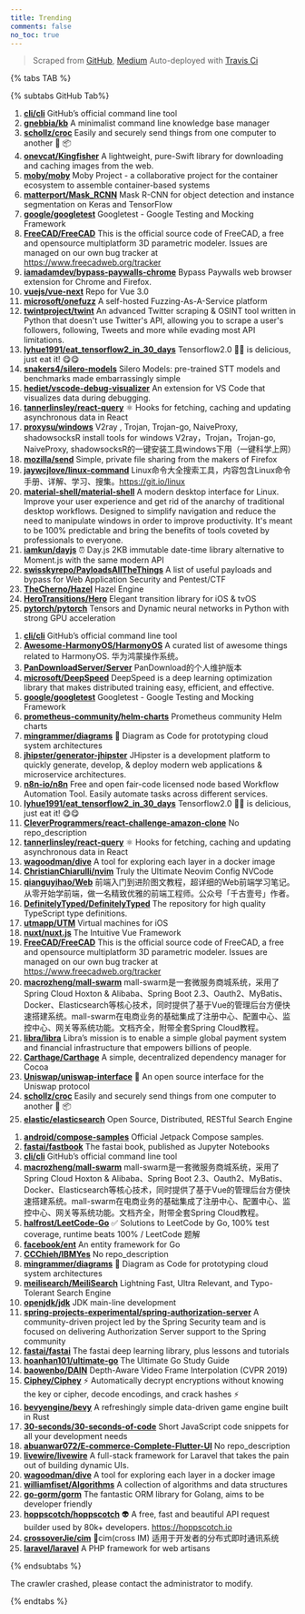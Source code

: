 ```yaml
---
title: Trending
comments: false
no_toc: true
---
```


> Scraped from [GitHub](https://github.com/trending), [Medium](https://medium.com/topic/popular)
Auto-deployed with [Travis Ci](https://travis-ci.org/)

{% tabs TAB %}
<!-- tab GitHub -->
{% subtabs GitHub Tab%}
<!-- tab Daily -->
1. [**cli/cli**](https://github.com/cli/cli)
GitHub’s official command line tool
2. [**gnebbia/kb**](https://github.com/gnebbia/kb)
A minimalist command line knowledge base manager
3. [**schollz/croc**](https://github.com/schollz/croc)
Easily and securely send things from one computer to another 🐊 📦
4. [**onevcat/Kingfisher**](https://github.com/onevcat/Kingfisher)
A lightweight, pure-Swift library for downloading and caching images from the web.
5. [**moby/moby**](https://github.com/moby/moby)
Moby Project - a collaborative project for the container ecosystem to assemble container-based systems
6. [**matterport/Mask_RCNN**](https://github.com/matterport/Mask_RCNN)
Mask R-CNN for object detection and instance segmentation on Keras and TensorFlow
7. [**google/googletest**](https://github.com/google/googletest)
Googletest - Google Testing and Mocking Framework
8. [**FreeCAD/FreeCAD**](https://github.com/FreeCAD/FreeCAD)
This is the official source code of FreeCAD, a free and opensource multiplatform 3D parametric modeler. Issues are managed on our own bug tracker at https://www.freecadweb.org/tracker
9. [**iamadamdev/bypass-paywalls-chrome**](https://github.com/iamadamdev/bypass-paywalls-chrome)
Bypass Paywalls web browser extension for Chrome and Firefox.
10. [**vuejs/vue-next**](https://github.com/vuejs/vue-next)
Repo for Vue 3.0
11. [**microsoft/onefuzz**](https://github.com/microsoft/onefuzz)
A self-hosted Fuzzing-As-A-Service platform
12. [**twintproject/twint**](https://github.com/twintproject/twint)
An advanced Twitter scraping & OSINT tool written in Python that doesn't use Twitter's API, allowing you to scrape a user's followers, following, Tweets and more while evading most API limitations.
13. [**lyhue1991/eat_tensorflow2_in_30_days**](https://github.com/lyhue1991/eat_tensorflow2_in_30_days)
Tensorflow2.0 🍎🍊 is delicious, just eat it! 😋😋
14. [**snakers4/silero-models**](https://github.com/snakers4/silero-models)
Silero Models: pre-trained STT models and benchmarks made embarrassingly simple
15. [**hediet/vscode-debug-visualizer**](https://github.com/hediet/vscode-debug-visualizer)
An extension for VS Code that visualizes data during debugging.
16. [**tannerlinsley/react-query**](https://github.com/tannerlinsley/react-query)
⚛️ Hooks for fetching, caching and updating asynchronous data in React
17. [**proxysu/windows**](https://github.com/proxysu/windows)
V2ray , Trojan, Trojan-go, NaiveProxy, shadowsocksR install tools for windows V2ray，Trojan，Trojan-go, NaiveProxy, shadowsocksR的一键安装工具windows下用（一键科学上网）
18. [**mozilla/send**](https://github.com/mozilla/send)
Simple, private file sharing from the makers of Firefox
19. [**jaywcjlove/linux-command**](https://github.com/jaywcjlove/linux-command)
Linux命令大全搜索工具，内容包含Linux命令手册、详解、学习、搜集。https://git.io/linux
20. [**material-shell/material-shell**](https://github.com/material-shell/material-shell)
A modern desktop interface for Linux. Improve your user experience and get rid of the anarchy of traditional desktop workflows. Designed to simplify navigation and reduce the need to manipulate windows in order to improve productivity. It's meant to be 100% predictable and bring the benefits of tools coveted by professionals to everyone.
21. [**iamkun/dayjs**](https://github.com/iamkun/dayjs)
⏰ Day.js 2KB immutable date-time library alternative to Moment.js with the same modern API
22. [**swisskyrepo/PayloadsAllTheThings**](https://github.com/swisskyrepo/PayloadsAllTheThings)
A list of useful payloads and bypass for Web Application Security and Pentest/CTF
23. [**TheCherno/Hazel**](https://github.com/TheCherno/Hazel)
Hazel Engine
24. [**HeroTransitions/Hero**](https://github.com/HeroTransitions/Hero)
Elegant transition library for iOS & tvOS
25. [**pytorch/pytorch**](https://github.com/pytorch/pytorch)
Tensors and Dynamic neural networks in Python with strong GPU acceleration
<!-- endtab -->
<!-- tab Weekly -->
1. [**cli/cli**](https://github.com/cli/cli)
GitHub’s official command line tool
2. [**Awesome-HarmonyOS/HarmonyOS**](https://github.com/Awesome-HarmonyOS/HarmonyOS)
A curated list of awesome things related to HarmonyOS. 华为鸿蒙操作系统。
3. [**PanDownloadServer/Server**](https://github.com/PanDownloadServer/Server)
PanDownload的个人维护版本
4. [**microsoft/DeepSpeed**](https://github.com/microsoft/DeepSpeed)
DeepSpeed is a deep learning optimization library that makes distributed training easy, efficient, and effective.
5. [**google/googletest**](https://github.com/google/googletest)
Googletest - Google Testing and Mocking Framework
6. [**prometheus-community/helm-charts**](https://github.com/prometheus-community/helm-charts)
Prometheus community Helm charts
7. [**mingrammer/diagrams**](https://github.com/mingrammer/diagrams)
🎨 Diagram as Code for prototyping cloud system architectures
8. [**jhipster/generator-jhipster**](https://github.com/jhipster/generator-jhipster)
JHipster is a development platform to quickly generate, develop, & deploy modern web applications & microservice architectures.
9. [**n8n-io/n8n**](https://github.com/n8n-io/n8n)
Free and open fair-code licensed node based Workflow Automation Tool. Easily automate tasks across different services.
10. [**lyhue1991/eat_tensorflow2_in_30_days**](https://github.com/lyhue1991/eat_tensorflow2_in_30_days)
Tensorflow2.0 🍎🍊 is delicious, just eat it! 😋😋
11. [**CleverProgrammers/react-challenge-amazon-clone**](https://github.com/CleverProgrammers/react-challenge-amazon-clone)
No repo_description
12. [**tannerlinsley/react-query**](https://github.com/tannerlinsley/react-query)
⚛️ Hooks for fetching, caching and updating asynchronous data in React
13. [**wagoodman/dive**](https://github.com/wagoodman/dive)
A tool for exploring each layer in a docker image
14. [**ChristianChiarulli/nvim**](https://github.com/ChristianChiarulli/nvim)
Truly the Ultimate Neovim Config NVCode
15. [**qianguyihao/Web**](https://github.com/qianguyihao/Web)
前端入门到进阶图文教程，超详细的Web前端学习笔记。从零开始学前端，做一名精致优雅的前端工程师。公众号「千古壹号」作者。
16. [**DefinitelyTyped/DefinitelyTyped**](https://github.com/DefinitelyTyped/DefinitelyTyped)
The repository for high quality TypeScript type definitions.
17. [**utmapp/UTM**](https://github.com/utmapp/UTM)
Virtual machines for iOS
18. [**nuxt/nuxt.js**](https://github.com/nuxt/nuxt.js)
The Intuitive Vue Framework
19. [**FreeCAD/FreeCAD**](https://github.com/FreeCAD/FreeCAD)
This is the official source code of FreeCAD, a free and opensource multiplatform 3D parametric modeler. Issues are managed on our own bug tracker at https://www.freecadweb.org/tracker
20. [**macrozheng/mall-swarm**](https://github.com/macrozheng/mall-swarm)
mall-swarm是一套微服务商城系统，采用了 Spring Cloud Hoxton & Alibaba、Spring Boot 2.3、Oauth2、MyBatis、Docker、Elasticsearch等核心技术，同时提供了基于Vue的管理后台方便快速搭建系统。mall-swarm在电商业务的基础集成了注册中心、配置中心、监控中心、网关等系统功能。文档齐全，附带全套Spring Cloud教程。
21. [**libra/libra**](https://github.com/libra/libra)
Libra’s mission is to enable a simple global payment system and financial infrastructure that empowers billions of people.
22. [**Carthage/Carthage**](https://github.com/Carthage/Carthage)
A simple, decentralized dependency manager for Cocoa
23. [**Uniswap/uniswap-interface**](https://github.com/Uniswap/uniswap-interface)
🦄 An open source interface for the Uniswap protocol
24. [**schollz/croc**](https://github.com/schollz/croc)
Easily and securely send things from one computer to another 🐊 📦
25. [**elastic/elasticsearch**](https://github.com/elastic/elasticsearch)
Open Source, Distributed, RESTful Search Engine
<!-- endtab -->
<!-- tab Monthly -->
1. [**android/compose-samples**](https://github.com/android/compose-samples)
Official Jetpack Compose samples.
2. [**fastai/fastbook**](https://github.com/fastai/fastbook)
The fastai book, published as Jupyter Notebooks
3. [**cli/cli**](https://github.com/cli/cli)
GitHub’s official command line tool
4. [**macrozheng/mall-swarm**](https://github.com/macrozheng/mall-swarm)
mall-swarm是一套微服务商城系统，采用了 Spring Cloud Hoxton & Alibaba、Spring Boot 2.3、Oauth2、MyBatis、Docker、Elasticsearch等核心技术，同时提供了基于Vue的管理后台方便快速搭建系统。mall-swarm在电商业务的基础集成了注册中心、配置中心、监控中心、网关等系统功能。文档齐全，附带全套Spring Cloud教程。
5. [**halfrost/LeetCode-Go**](https://github.com/halfrost/LeetCode-Go)
✅ Solutions to LeetCode by Go, 100% test coverage, runtime beats 100% / LeetCode 题解
6. [**facebook/ent**](https://github.com/facebook/ent)
An entity framework for Go
7. [**CCChieh/IBMYes**](https://github.com/CCChieh/IBMYes)
No repo_description
8. [**mingrammer/diagrams**](https://github.com/mingrammer/diagrams)
🎨 Diagram as Code for prototyping cloud system architectures
9. [**meilisearch/MeiliSearch**](https://github.com/meilisearch/MeiliSearch)
Lightning Fast, Ultra Relevant, and Typo-Tolerant Search Engine
10. [**openjdk/jdk**](https://github.com/openjdk/jdk)
JDK main-line development
11. [**spring-projects-experimental/spring-authorization-server**](https://github.com/spring-projects-experimental/spring-authorization-server)
A community-driven project led by the Spring Security team and is focused on delivering Authorization Server support to the Spring community
12. [**fastai/fastai**](https://github.com/fastai/fastai)
The fastai deep learning library, plus lessons and tutorials
13. [**hoanhan101/ultimate-go**](https://github.com/hoanhan101/ultimate-go)
The Ultimate Go Study Guide
14. [**baowenbo/DAIN**](https://github.com/baowenbo/DAIN)
Depth-Aware Video Frame Interpolation (CVPR 2019)
15. [**Ciphey/Ciphey**](https://github.com/Ciphey/Ciphey)
⚡ Automatically decrypt encryptions without knowing the key or cipher, decode encodings, and crack hashes ⚡
16. [**bevyengine/bevy**](https://github.com/bevyengine/bevy)
A refreshingly simple data-driven game engine built in Rust
17. [**30-seconds/30-seconds-of-code**](https://github.com/30-seconds/30-seconds-of-code)
Short JavaScript code snippets for all your development needs
18. [**abuanwar072/E-commerce-Complete-Flutter-UI**](https://github.com/abuanwar072/E-commerce-Complete-Flutter-UI)
No repo_description
19. [**livewire/livewire**](https://github.com/livewire/livewire)
A full-stack framework for Laravel that takes the pain out of building dynamic UIs.
20. [**wagoodman/dive**](https://github.com/wagoodman/dive)
A tool for exploring each layer in a docker image
21. [**williamfiset/Algorithms**](https://github.com/williamfiset/Algorithms)
A collection of algorithms and data structures
22. [**go-gorm/gorm**](https://github.com/go-gorm/gorm)
The fantastic ORM library for Golang, aims to be developer friendly
23. [**hoppscotch/hoppscotch**](https://github.com/hoppscotch/hoppscotch)
👽 A free, fast and beautiful API request builder used by 80k+ developers. https://hoppscotch.io
24. [**crossoverJie/cim**](https://github.com/crossoverJie/cim)
📲cim(cross IM) 适用于开发者的分布式即时通讯系统
25. [**laravel/laravel**](https://github.com/laravel/laravel)
A PHP framework for web artisans
<!-- endtab -->
{% endsubtabs %}
<!-- endtab -->
<!-- tab Medium -->
The crawler crashed, please contact the administrator to modify.
<!-- endtab -->
{% endtabs %}
